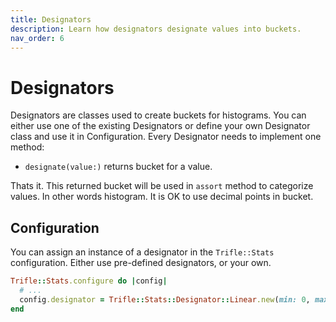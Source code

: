 ```yaml
---
title: Designators
description: Learn how designators designate values into buckets.
nav_order: 6
---
```


# Designators

Designators are classes used to create buckets for histograms. You can either use one of the existing Designators or define your own Designator class and use it in Configuration. Every Designator needs to implement one method:

- `designate(value:)` returns bucket for a value.

Thats it. This returned bucket will be used in `assort` method to categorize values. In other words histogram. It is OK to use decimal points in bucket.

## Configuration

You can assign an instance of a designator in the `Trifle::Stats` configuration. Either use pre-defined designators, or your own.

```ruby
Trifle::Stats.configure do |config|
  # ...
  config.designator = Trifle::Stats::Designator::Linear.new(min: 0, max: 100, step: 10)
end
```
